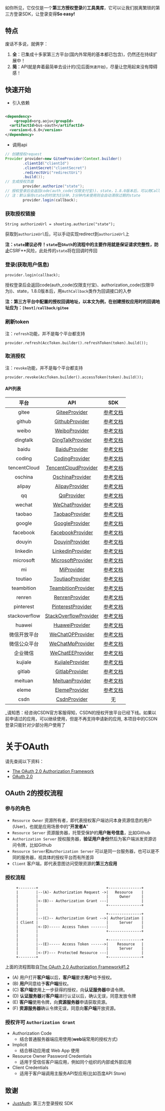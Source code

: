 如你所见，它仅仅是一个**第三方授权登录**的**工具类库**，它可以让我们脱离繁琐的第三方登录SDK，让登录变得**So easy!**

## 特点

废话不多说，就俩字：

1. **全**：已集成十多家第三方平台(国内外常用的基本都已包含)，仍然还在持续扩展中！
2. **简**：API就是奔着最简单去设计的(见后面`快速开始`)，尽量让您用起来没有障碍感！

## 快速开始

- 引入依赖

```xml

<dependency>
    <groupId>org.aoju</groupId>
  <artifactId>bus-oauth</artifactId>
  <version>6.6.0</version>
</dependency>
```

- 调用api

```java
// 创建授权request
Provider provider=new GiteeProvider(Context.builder()
        .clientId("clientId")
        .clientSecret("clientSecret")
        .redirectUri("redirectUri")
        .build());
// 生成授权页面
        provider.authorize("state");
// 授权登录后会返回code(auth_code(仅限支付宝))、state，1.8.0版本后，可以用Callback类作为回调接口的参数
// 注：默认保存state的时效为3分钟，3分钟内未使用则会自动清除过期的state
        provider.login(callback);
```

### 获取授权链接

```
String authorizeUrl = shooting.authorize("state");
```

获取到`authorizeUrl`后，可以手动实现redirect到`authorizeUrl`上

**注：`state`建议必传！`state`在`OAuth`的流程中的主要作用就是保证请求完整性，防止**CSRF**风险，此处传的`state`将在回调时传回

### 登录(获取用户信息)

```
provider.login(callback);
```

授权登录后会返回code(auth_code(仅限支付宝)、authorization_code(仅限华为))、state，1.8.0版本后，用`AuthCallback`类作为回调接口的入参

**注：第三方平台中配置的授权回调地址，以本文为例，在创建授权应用时的回调地址应为：`[host]/callback/gitee`**

### 刷新token

注：`refresh`功能，并不是每个平台都支持

```
provider.refresh(AccToken.builder().refreshToken(token).build());
```

### 取消授权

注：`revoke`功能，并不是每个平台都支持

```
provider.revoke(AccToken.builder().accessToken(token).build());
```

#### API列表

|  平台  |  API  |  SDK  |
|:------:|:-------:|:-------:|
|  gitee | [GiteeProvider](https://github.com/aoju/bus/tree/master/bus-oauth/src/main/java/org/aoju/bus/oauth/provider/GiteeProvider.java)  | <a href="https://gitee.com/api/v5/oauth_doc#list_1" target="_blank">参考文档</a> |
|  github | [GithubProvider](https://github.com/aoju/bus/tree/master/bus-oauth/src/main/java/org/aoju/bus/oauth/provider/GithubProvider.java)  |  <a href="https://developer.github.com/apps/building-oauth-apps/authorizing-oauth-apps/" target="_blank">参考文档</a> |
|  weibo| [WeiboProvider](https://github.com/aoju/bus/tree/master/bus-oauth/src/main/java/org/aoju/bus/oauth/provider/WeiboProvider.java)  |  <a href="https://open.weibo.com/wiki/%E6%8E%88%E6%9D%83%E6%9C%BA%E5%88%B6%E8%AF%B4%E6%98%8E" target="_blank">参考文档</a>  |
|  dingtalk| [DingTalkProvider](https://github.com/aoju/bus/tree/master/bus-oauth/src/main/java/org/aoju/bus/oauth/provider/DingTalkProvider.java)  |  <a href="https://open-doc.dingtalk.com/microapp/serverapi2/kymkv6" target="_blank">参考文档</a>  |
|  baidu| [BaiduProvider](https://github.com/aoju/bus/tree/master/bus-oauth/src/main/java/org/aoju/bus/oauth/provider/BaiduProvider.java)  |  <a href="http://developer.baidu.com/wiki/index.php?title=docs/oauth" target="_blank">参考文档</a>  |
|  coding | [CodingProvider](https://github.com/aoju/bus/tree/master/bus-oauth/src/main/java/org/aoju/bus/oauth/provider/CodingProvider.java)  |  <a href="https://open.coding.net/open-api" target="_blank">参考文档</a> |
|  tencentCloud | [TencentCloudProvider](https://github.com/aoju/bus/tree/master/bus-oauth/src/main/java/org/aoju/bus/oauth/provider/TencentCloudProvider.java)  |  <a href="https://dev.tencent.com/help/doc/faq/b4e5b7aee786/oauth" target="_blank">参考文档</a> |
|  oschina| [OschinaProvider](https://github.com/aoju/bus/tree/master/bus-oauth/src/main/java/org/aoju/bus/oauth/provider/OschinaProvider.java)  |  <a href="https://www.oschina.net/openapi/docs/oauth2_authorize" target="_blank">参考文档</a> |
|  alipay| [AlipayProvider](https://github.com/aoju/bus/tree/master/bus-oauth/src/main/java/org/aoju/bus/oauth/provider/AlipayProvider.java)  |  <a href="https://alipay.open.taobao.com/docs/doc.htm?spm=a219a.7629140.0.0.336d4b70GUKXOl&treeId=193&articleId=105809&docType=1" target="_blank">参考文档</a> |
|  qq| [QqProvider](https://github.com/aoju/bus/tree/master/bus-oauth/src/main/java/org/aoju/bus/oauth/provider/QqProvider.java)  |  <a href="https://wiki.connect.qq.com/%E4%BD%BF%E7%94%A8authorization_code%E8%8E%B7%E5%8F%96access_token" target="_blank">参考文档</a>  |
|  wechat| [WeChatProvider](https://github.com/aoju/bus/tree/master/bus-oauth/src/main/java/org/aoju/bus/oauth/provider/WeChatProvider.java)   |  <a href="https://open.weixin.qq.com/cgi-bin/showdocument?action=dir_list&t=resource/res_list&verify=1&id=open1419316505&token=&lang=zh_CN" target="_blank">参考文档</a>  |
|  taobao| [TaobaoProvider](https://github.com/aoju/bus/tree/master/bus-oauth/src/main/java/org/aoju/bus/oauth/provider/TaobaoProvider.java)   |  <a href="https://open.taobao.com/doc.htm?spm=a219a.7386797.0.0.4e00669acnkQy6&source=search&docId=105590&docType=1" target="_blank">参考文档</a>  |
|  google| [GoogleProvider](https://github.com/aoju/bus/tree/master/bus-oauth/src/main/java/org/aoju/bus/oauth/provider/GoogleProvider.java)   |  <a href="https://developers.google.com/identity/protocols/OpenIDConnect" target="_blank">参考文档</a>  |
|  facebook| [FacebookProvider](https://github.com/aoju/bus/tree/master/bus-oauth/src/main/java/org/aoju/bus/oauth/provider/FacebookProvider.java)   |  <a href="https://developers.facebook.com/docs/facebook-login/manually-build-a-login-flow" target="_blank">参考文档</a>  |
|  douyin| [DouyinProvider](https://github.com/aoju/bus/tree/master/bus-oauth/src/main/java/org/aoju/bus/oauth/provider/DouyinProvider.java)   |  <a href="https://www.douyin.com/platform/doc/m-2-1-1" target="_blank">参考文档</a>  |
|  linkedin| [LinkedinProvider](https://github.com/aoju/bus/tree/master/bus-oauth/src/main/java/org/aoju/bus/oauth/provider/LinkedinProvider.java)   |  <a href="https://docs.microsoft.com/zh-cn/linkedin/shared/authentication/authorization-code-flow?context=linkedin/context" target="_blank">参考文档</a>  |
|  microsoft| [MicrosoftProvider](https://github.com/aoju/bus/tree/master/bus-oauth/src/main/java/org/aoju/bus/oauth/provider/MicrosoftProvider.java) | <a href="https://docs.microsoft.com/zh-cn/graph/" target="_blank">参考文档</a> |
|  mi| [MiProvider](https://github.com/aoju/bus/tree/master/bus-oauth/src/main/java/org/aoju/bus/oauth/provider/MiProvider.java) | <a href="https://dev.mi.com/console/doc/detail?pId=711" target="_blank">参考文档</a> |
|  toutiao| [ToutiaoProvider](https://github.com/aoju/bus/tree/master/bus-oauth/src/main/java/org/aoju/bus/oauth/provider/ToutiaoProvider.java) | <a href="https://open.mp.toutiao.com/#/resource?_k=y7mfgk" target="_blank">参考文档</a> |
|  teambition| [TeambitionProvider](https://github.com/aoju/bus/tree/master/bus-oauth/src/main/java/org/aoju/bus/oauth/provider/TeambitionProvider.java) | <a href="https://docs.teambition.com/" target="_blank">参考文档</a> |
|  renren| [RenrenProvider](https://github.com/aoju/bus/tree/master/bus-oauth/src/main/java/org/aoju/bus/oauth/provider/RenrenProvider.java) | <a href="http://open.renren.com/wiki/OAuth2.0" target="_blank">参考文档</a> |
|  pinterest| [PinterestProvider](https://github.com/aoju/bus/tree/master/bus-oauth/src/main/java/org/aoju/bus/oauth/provider/PinterestProvider.java) | <a href="https://developers.pinterest.com/docs/api/overview" target="_blank">参考文档</a> |
|  stackoverflow| [StackOverflowProvider](https://github.com/aoju/bus/tree/master/bus-oauth/src/main/java/org/aoju/bus/oauth/provider/StackOverflowProvider.java) | <a href="https://api.stackexchange.com/docs/authentication" target="_blank">参考文档</a> |
|  huawei| [HuaweiProvider](https://github.com/aoju/bus/tree/master/bus-oauth/src/main/java/org/aoju/bus/oauth/provider/HuaweiProvider.java) | <a href="https://developer.huawei.com/consumer/cn/devservice/doc/30101" target="_blank">参考文档</a> |
|  微信开放平台 |  [WeChatOPProvider](https://github.com/aoju/bus/tree/master/bus-oauth/src/main/java/org/aoju/bus/oauth/provider/WeChatOPProvider.java)  |  <a href="https://open.weixin.qq.com/cgi-bin/showdocument?action=dir_list&t=resource/res_list&verify=1&id=open1419316505&token=&lang=zh_CN" target="_blank">参考文档</a>  |
|  微信公众平台 | [WeChatMpProvider](https://github.com/aoju/bus/tree/master/bus-oauth/src/main/java/org/aoju/bus/oauth/provider/WeChatMpProvider.java) | <a href="https://developers.weixin.qq.com/doc/offiaccount/OA_Web_Apps/Wechat_webpage_authorization.html" target="_blank">参考文档</a> |
|  企业微信 | [WeChatEEProvider](https://github.com/aoju/bus/tree/master/bus-oauth/src/main/java/org/aoju/bus/oauth/provider/WeChatEEProvider.java) | <a href="https://open.work.weixin.qq.com/api/doc#90000/90135/90664" target="_blank">参考文档</a> |
|  kujiale| [KujialeProvider](https://github.com/aoju/bus/tree/master/bus-oauth/src/main/java/org/aoju/bus/oauth/provider/KujialeProvider.java)  |  <a href="https://open.kujiale.com/open/apps/2/docs?doc_id=95" target="_blank">参考文档</a> |
|  gitlab| [GitlabProvider](https://github.com/aoju/bus/tree/master/bus-oauth/src/main/java/org/aoju/bus/oauth/provider/GitlabProvider.java)  |  <a href="https://docs.gitlab.com/ee/api/oauth2.html" target="_blank">参考文档</a> |
|  meituan| [MeituanProvider](https://github.com/aoju/bus/tree/master/bus-oauth/src/main/java/org/aoju/bus/oauth/provider/MeituanProvider.java)  |  <a href="http://open.waimai.meituan.com/openapi_docs/oauth/" target="_blank">参考文档</a> |
|  eleme| [ElemeProvider](https://github.com/aoju/bus/tree/master/bus-oauth/src/main/java/org/aoju/bus/oauth/provider/ElemeProvider.java)  |  <a href="https://open.shop.ele.me/openapi/documents/khd001" target="_blank">参考文档</a> |
|  csdn| [CsdnProvider](https://github.com/aoju/bus/tree/master/bus-oauth/src/main/java/org/aoju/bus/oauth/provider/CsdnProvider.java)  |  无 |

_请知悉：经咨询CSDN官方客服得知，CSDN的授权开放平台已经下线。如果以前申请过的应用，可以继续使用，但是不再支持申请新的应用, 本项目中的CSDN登录只能针对少部分用户使用了

# 关于OAuth

请先查阅以下资料：

- [The OAuth 2.0 Authorization Framework](https://tools.ietf.org/html/rfc6749)
- [OAuth 2.0](https://oauth.net/2/)

## OAuth 2的授权流程

### 参与的角色

- `Resource Owner` 资源所有者，即代表授权客户端访问本身资源信息的用户(User)，也就是应用场景中的“**开发者A**”
- `Resource Server` 资源服务器，托管受保护的**用户账号信息**，比如Github
- `Authorization Server` 授权服务器，**验证用户身份**然后为客户端派发资源访问令牌，比如Github
- `Resource Server`和`Authorization Server` 可以是同一台服务器，也可以是不同的服务器，视具体的授权平台而有所差异
- `Client` 客户端，即代表意图访问受限资源的**第三方应用**

### 授权流程

```
     +--------+                               +---------------+
     |        |--(A)- Authorization Request ->|   Resource    |
     |        |                               |     Owner     |
     |        |<-(B)-- Authorization Grant ---|               |
     |        |                               +---------------+
     |        |
     |        |                               +---------------+
     |        |--(C)-- Authorization Grant -->| Authorization |
     | Client |                               |     Server    |
     |        |<-(D)----- Access Token -------|               |
     |        |                               +---------------+
     |        |
     |        |                               +---------------+
     |        |--(E)----- Access Token ------>|    Resource   |
     |        |                               |     Server    |
     |        |<-(F)--- Protected Resource ---|               |
     +--------+                               +---------------+
```

上面的流程图取自[The OAuth 2.0 Authorization Framework#1.2](https://tools.ietf.org/html/rfc6749#section-1.2)

- (A)  用户打开**客户端**以后，**客户端**要求**用户**给予授权。
- (B)  **用户**同意给予**客户端**授权。
- (C)  **客户端**使用上一步获得的授权，向**认证服务器**申请令牌。
- (D)  **认证服务器**对**客户端**进行认证以后，确认无误，同意发放令牌
- (E)  **客户端**使用令牌，向**资源服务器**申请获取资源。
- (F)  **资源服务器**确认令牌无误，同意向**客户端**开放资源。

### 授权许可 `Authorization Grant`

- Authorization Code
    - 结合普通服务器端应用使用(**web**端常用的授权方式)
- Implicit
    - 结合移动应用或 Web App 使用
- Resource Owner Password Credentials
    - 适用于受信任客户端应用，例如同个组织的内部或外部应用
- Client Credentials
    - 适用于客户端调用主服务API型应用(比如百度API Store)

## 致谢

- [JustAuth](https://github.com/justauth/JustAuth): 第三方登录授权 SDK
